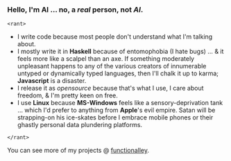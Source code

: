 ### Hello, I'm Al &hellip; no, a *real* person, not *AI*.
`<rant>`

* I write code because most people don't understand what I'm talking about.
* I mostly write it in **Haskell** because of entomophobia (I hate bugs)
  &hellip; &amp; it feels more like a scalpel than an axe.
  If something moderately unpleasant happens to any of the various creators of innumerable untyped or dynamically typed languages,
  then I'll chalk it up to karma;
  **Javascript** is a disaster.
* I release it as *opensource* because that's what I use, I care about freedom, &amp; I'm pretty keen on free.
* I use **Linux** because **MS-Windows** feels like a sensory-deprivation tank
  &hellip; which I'd prefer to anything from **Apple**'s evil empire.
  Satan will be strapping-on his ice-skates before I embrace mobile phones or their ghastly personal data plundering platforms.
  
`</rant>`

You can see more of my projects @ [functionalley](https://functionalley.com).
